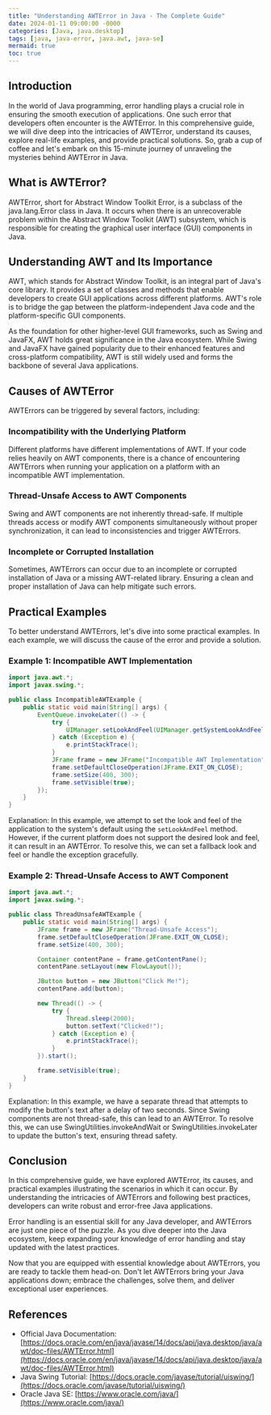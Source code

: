 ```yaml
---
title: "Understanding AWTError in Java - The Complete Guide"
date: 2024-01-11 09:00:00 -0000
categories: [Java, java.desktop]
tags: [java, java-error, java.awt, java-se]
mermaid: true
toc: true
---
```



## Introduction
In the world of Java programming, error handling plays a crucial role in ensuring the smooth execution of applications. One such error that developers often encounter is the AWTError. In this comprehensive guide, we will dive deep into the intricacies of AWTError, understand its causes, explore real-life examples, and provide practical solutions. So, grab a cup of coffee and let's embark on this 15-minute journey of unraveling the mysteries behind AWTError in Java.

## What is AWTError?
AWTError, short for Abstract Window Toolkit Error, is a subclass of the java.lang.Error class in Java. It occurs when there is an unrecoverable problem within the Abstract Window Toolkit (AWT) subsystem, which is responsible for creating the graphical user interface (GUI) components in Java.

## Understanding AWT and Its Importance
AWT, which stands for Abstract Window Toolkit, is an integral part of Java's core library. It provides a set of classes and methods that enable developers to create GUI applications across different platforms. AWT's role is to bridge the gap between the platform-independent Java code and the platform-specific GUI components.

As the foundation for other higher-level GUI frameworks, such as Swing and JavaFX, AWT holds great significance in the Java ecosystem. While Swing and JavaFX have gained popularity due to their enhanced features and cross-platform compatibility, AWT is still widely used and forms the backbone of several Java applications.

## Causes of AWTError
AWTErrors can be triggered by several factors, including:

### Incompatibility with the Underlying Platform
Different platforms have different implementations of AWT. If your code relies heavily on AWT components, there is a chance of encountering AWTErrors when running your application on a platform with an incompatible AWT implementation.

### Thread-Unsafe Access to AWT Components
Swing and AWT components are not inherently thread-safe. If multiple threads access or modify AWT components simultaneously without proper synchronization, it can lead to inconsistencies and trigger AWTErrors.

### Incomplete or Corrupted Installation
Sometimes, AWTErrors can occur due to an incomplete or corrupted installation of Java or a missing AWT-related library. Ensuring a clean and proper installation of Java can help mitigate such errors.

## Practical Examples
To better understand AWTErrors, let's dive into some practical examples. In each example, we will discuss the cause of the error and provide a solution.

### Example 1: Incompatible AWT Implementation
```java
import java.awt.*;
import javax.swing.*;

public class IncompatibleAWTExample {
    public static void main(String[] args) {
        EventQueue.invokeLater(() -> {
            try {
                UIManager.setLookAndFeel(UIManager.getSystemLookAndFeelClassName());
            } catch (Exception e) {
                e.printStackTrace();
            }
            JFrame frame = new JFrame("Incompatible AWT Implementation");
            frame.setDefaultCloseOperation(JFrame.EXIT_ON_CLOSE);
            frame.setSize(400, 300);
            frame.setVisible(true);
        });
    }
}
```
Explanation: In this example, we attempt to set the look and feel of the application to the system's default using the `setLookAndFeel` method. However, if the current platform does not support the desired look and feel, it can result in an AWTError. To resolve this, we can set a fallback look and feel or handle the exception gracefully.

### Example 2: Thread-Unsafe Access to AWT Component
```java
import java.awt.*;
import javax.swing.*;

public class ThreadUnsafeAWTExample {
    public static void main(String[] args) {
        JFrame frame = new JFrame("Thread-Unsafe Access");
        frame.setDefaultCloseOperation(JFrame.EXIT_ON_CLOSE);
        frame.setSize(400, 300);

        Container contentPane = frame.getContentPane();
        contentPane.setLayout(new FlowLayout());

        JButton button = new JButton("Click Me!");
        contentPane.add(button);

        new Thread(() -> {
            try {
                Thread.sleep(2000);
                button.setText("Clicked!");
            } catch (Exception e) {
                e.printStackTrace();
            }
        }).start();

        frame.setVisible(true);
    }
}
```
Explanation: In this example, we have a separate thread that attempts to modify the button's text after a delay of two seconds. Since Swing components are not thread-safe, this can lead to an AWTError. To resolve this, we can use SwingUtilities.invokeAndWait or SwingUtilities.invokeLater to update the button's text, ensuring thread safety.

## Conclusion
In this comprehensive guide, we have explored AWTError, its causes, and practical examples illustrating the scenarios in which it can occur. By understanding the intricacies of AWTErrors and following best practices, developers can write robust and error-free Java applications.

Error handling is an essential skill for any Java developer, and AWTErrors are just one piece of the puzzle. As you dive deeper into the Java ecosystem, keep expanding your knowledge of error handling and stay updated with the latest practices.

Now that you are equipped with essential knowledge about AWTErrors, you are ready to tackle them head-on. Don't let AWTErrors bring your Java applications down; embrace the challenges, solve them, and deliver exceptional user experiences.

## References
- Official Java Documentation: [https://docs.oracle.com/en/java/javase/14/docs/api/java.desktop/java/awt/doc-files/AWTError.html](https://docs.oracle.com/en/java/javase/14/docs/api/java.desktop/java/awt/doc-files/AWTError.html)
- Java Swing Tutorial: [https://docs.oracle.com/javase/tutorial/uiswing/](https://docs.oracle.com/javase/tutorial/uiswing/)
- Oracle Java SE: [https://www.oracle.com/java/](https://www.oracle.com/java/)

